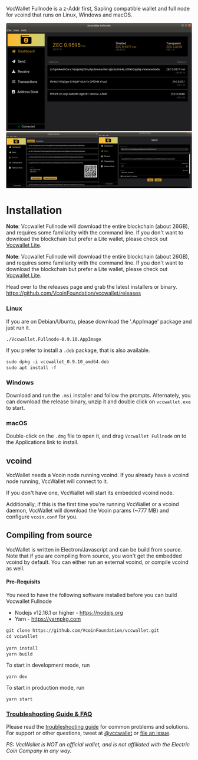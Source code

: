 VccWallet Fullnode is a z-Addr first, Sapling compatible wallet and full node for vcoind that runs on Linux, Windows and macOS.

![Screenshot](resources/screenshot1.png?raw=true)
![Screenshots](resources/screenshot2.png?raw=true)

# Installation
**Note**: Vccwallet Fullnode will download the entire blockchain (about 26GB), and requires some familiarity with the command line. If you don't want to download the blockchain but prefer a Lite wallet, please check out [Vccwallet Lite](https://www.vccwallet.co).

**Note**: Vccwallet Fullnode will download the entire blockchain (about 26GB), and requires some familiarity with the command line. If you don't want to download the blockchain but prefer a Lite wallet, please check out [Vccwallet Lite](https://www.vccwallet.co).

Head over to the releases page and grab the latest installers or binary. https://github.com/VcoinFoundation/vccwallet/releases

### Linux

If you are on Debian/Ubuntu, please download the '.AppImage' package and just run it.

```
./Vccwallet.Fullnode-0.9.10.AppImage
```

If you prefer to install a `.deb` package, that is also available.

```
sudo dpkg -i vccwallet_0.9.10_amd64.deb
sudo apt install -f
```

### Windows

Download and run the `.msi` installer and follow the prompts. Alternately, you can download the release binary, unzip it and double click on `vccwallet.exe` to start.

### macOS

Double-click on the `.dmg` file to open it, and drag `Vccwallet Fullnode` on to the Applications link to install.

## vcoind

VccWallet needs a Vcoin node running vcoind. If you already have a vcoind node running, VccWallet will connect to it.

If you don't have one, VccWallet will start its embedded vcoind node.

Additionally, if this is the first time you're running VccWallet or a vcoind daemon, VccWallet will download the Vcoin params (~777 MB) and configure `vcoin.conf` for you.

## Compiling from source

VccWallet is written in Electron/Javascript and can be build from source. Note that if you are compiling from source, you won't get the embedded vcoind by default. You can either run an external vcoind, or compile vcoind as well.

#### Pre-Requisits

You need to have the following software installed before you can build Vccwallet Fullnode

- Nodejs v12.16.1 or higher - https://nodejs.org
- Yarn - https://yarnpkg.com

```
git clone https://github.com/VcoinFoundation/vccwallet.git
cd vccwallet

yarn install
yarn build
```

To start in development mode, run

```
yarn dev
```

To start in production mode, run

```
yarn start
```

### [Troubleshooting Guide & FAQ](https://github.com/VcoinFoundation/vccwallet/wiki/Troubleshooting-&-FAQ)

Please read the [troubleshooting guide](https://docs.vccwallet.co/troubleshooting/) for common problems and solutions.
For support or other questions, tweet at [@vccwallet](https://twitter.com/vccwallet) or [file an issue](https://github.com/VcoinFoundation/vccwallet/issues).

_PS: VccWallet is NOT an official wallet, and is not affiliated with the Electric Coin Company in any way._

